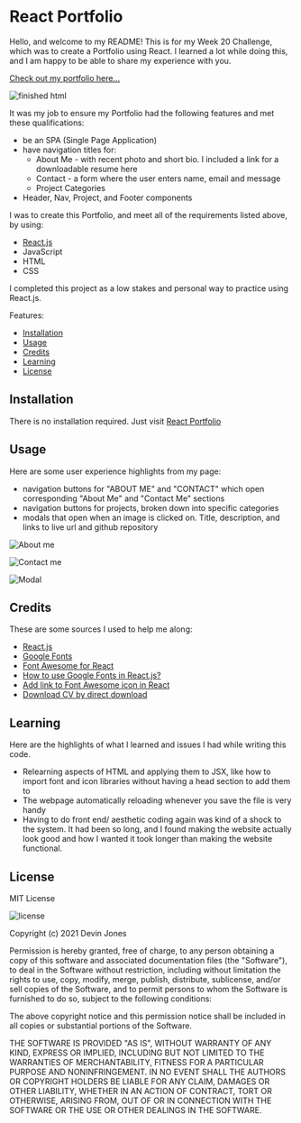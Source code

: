 # React Portfolio

Hello, and welcome to my README! This is for my Week 20 Challenge, which was to create a Portfolio using React. I learned a lot while doing this, and I am happy to be able to share my experience with you.

[Check out my portfolio here...](https://dvicj.github.io/react-portfolio)

![finished html]()


It was my job to ensure my Portfolio had the following features and met these qualifications:

- be an SPA (Single Page Application)
- have navigation titles for: 
    - About Me - with recent photo and short bio. I included a link for a downloadable  resume here 
    - Contact - a form where the user enters name, email and message
    - Project Categories
- Header, Nav, Project, and Footer components 

I was to create this Portfolio, and meet all of the requirements listed above, by using:

- [React.js](https://reactjs.org/)
- JavaScript
- HTML 
- CSS

I completed this project as a low stakes and personal way to practice using React.js. 

Features:

* [Installation](#installation)
* [Usage](#usage)
* [Credits](#credits)
* [Learning](#learning)
* [License](#license)

## Installation

There is no installation required. Just visit [React Portfolio]()

## Usage
Here are some user experience highlights from my page:

- navigation buttons for "ABOUT ME" and "CONTACT" which open corresponding "About Me" and "Contact Me" sections
- navigation buttons for projects, broken down into specific categories
- modals that open when an image is clicked on. Title, description, and links to live url and github repository

![About me]()


![Contact me]()


![Modal]()


## Credits
These are some sources I used to help me along:

- [React.js](https://reactjs.org/)
- [Google Fonts](https://fonts.google.com/specimen/Turret+Road?preview.text_type=custom#glyphs)
- [Font Awesome for React](https://fontawesome.com/how-to-use/on-the-web/using-with/react)
- [How to use Google Fonts in React.js?](https://stackoverflow.com/questions/40769551/how-to-use-google-fonts-in-react-js)
- [Add link to Font Awesome icon in React](https://stackoverflow.com/questions/57200956/add-link-to-font-awesome-icon-in-reactjs)
- [Download CV by direct download](https://stackoverflow.com/questions/55743858/i-want-to-be-cv-direct-downloaded-by-clicking-download-button)

## Learning
Here are the highlights of what I learned and issues I had while writing this code.

- Relearning aspects of HTML and applying them to JSX, like how to import font and icon libraries without having a head section to add them to
- The webpage automatically reloading whenever you save the file is very handy
- Having to do front end/ aesthetic coding again was kind of a shock to the system. It had been so long, and I found making the website actually look good and how I wanted it took longer than making the website functional.

## License
MIT License

![license](https://img.shields.io/static/v1?label=license&message=MIT&color=blueviolet)

Copyright (c) 2021 Devin Jones

Permission is hereby granted, free of charge, to any person obtaining a copy of this software and associated documentation files (the "Software"), to deal in the Software without restriction, including without limitation the rights to use, copy, modify, merge, publish, distribute, sublicense, and/or sell copies of the Software, and to permit persons to whom the Software is furnished to do so, subject to the following conditions:

The above copyright notice and this permission notice shall be included in all copies or substantial portions of the Software.

THE SOFTWARE IS PROVIDED "AS IS", WITHOUT WARRANTY OF ANY KIND, EXPRESS OR IMPLIED, INCLUDING BUT NOT LIMITED TO THE WARRANTIES OF MERCHANTABILITY, FITNESS FOR A PARTICULAR PURPOSE AND NONINFRINGEMENT. IN NO EVENT SHALL THE AUTHORS OR COPYRIGHT HOLDERS BE LIABLE FOR ANY CLAIM, DAMAGES OR OTHER LIABILITY, WHETHER IN AN ACTION OF CONTRACT, TORT OR OTHERWISE, ARISING FROM, OUT OF OR IN CONNECTION WITH THE SOFTWARE OR THE USE OR OTHER DEALINGS IN THE SOFTWARE.
